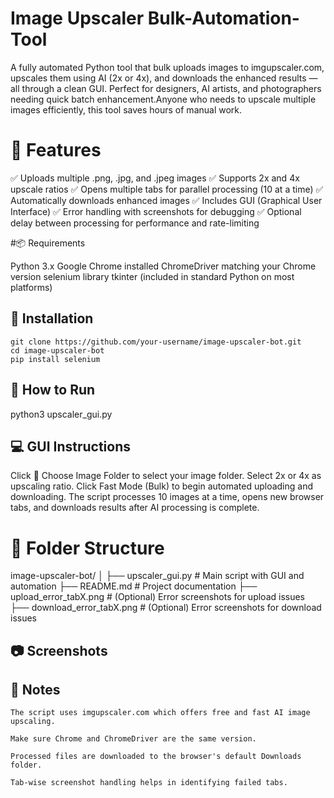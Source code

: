 #  Image Upscaler Bulk-Automation-Tool
 A fully automated Python tool that bulk uploads images to imgupscaler.com, upscales them using AI (2x or 4x), and downloads the enhanced results — all through a clean GUI. Perfect for designers, AI artists, and photographers needing quick batch enhancement.Anyone who needs to upscale multiple images efficiently, this tool saves hours of manual work.

# 🔧 Features

✅ Uploads multiple .png, .jpg, and .jpeg images
✅ Supports 2x and 4x upscale ratios
✅ Opens multiple tabs for parallel processing (10 at a time)
✅ Automatically downloads enhanced images
✅ Includes GUI (Graphical User Interface)
✅ Error handling with screenshots for debugging
✅ Optional delay between processing for performance and rate-limiting

#📦 Requirements

   Python 3.x
   Google Chrome installed
   ChromeDriver matching your Chrome version
   selenium library
   tkinter (included in standard Python on most platforms)

## 🚀 Installation

    git clone https://github.com/your-username/image-upscaler-bot.git
    cd image-upscaler-bot
    pip install selenium

## 🚀 How to Run

python3 upscaler_gui.py

## 💻 GUI Instructions

Click 📁 Choose Image Folder to select your image folder.
Select 2x or 4x as upscaling ratio.
Click Fast Mode (Bulk) to begin automated uploading and downloading.
The script processes 10 images at a time, opens new browser tabs, and downloads results after AI processing is complete.

# 📁 Folder Structure

image-upscaler-bot/
│
├── upscaler_gui.py         # Main script with GUI and automation
├── README.md               # Project documentation
├── upload_error_tabX.png   # (Optional) Error screenshots for upload issues
├── download_error_tabX.png # (Optional) Error screenshots for download issues

## 📷 Screenshots


## 📌 Notes

    The script uses imgupscaler.com which offers free and fast AI image upscaling.

    Make sure Chrome and ChromeDriver are the same version.

    Processed files are downloaded to the browser's default Downloads folder.

    Tab-wise screenshot handling helps in identifying failed tabs.
